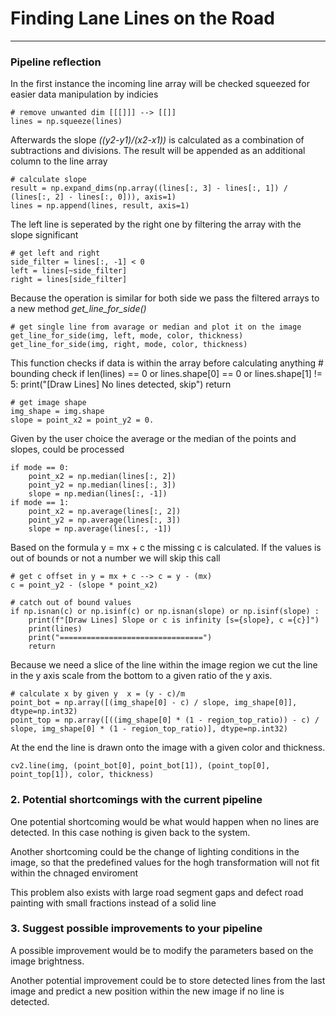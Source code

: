 # **Finding Lane Lines on the Road** 

[//]: # (Image References)

[image1]: ./examples/grayscale.jpg "Grayscale"

---

### Pipeline reflection

In the first instance the incoming line array will be checked squeezed for easier data manipulation by indicies

    # remove unwanted dim [[[]]] --> [[]]
    lines = np.squeeze(lines)

Afterwards the slope *((y2-y1)/(x2-x1))* is calculated as a combination of subtractions and divisions. The result will be appended as an additional column to the line array

    # calculate slope
    result = np.expand_dims(np.array((lines[:, 3] - lines[:, 1]) / (lines[:, 2] - lines[:, 0])), axis=1)
    lines = np.append(lines, result, axis=1)

The left line is seperated by the right one by filtering the array with the slope significant

    # get left and right
    side_filter = lines[:, -1] < 0
    left = lines[~side_filter]
    right = lines[side_filter]

Because the operation is similar for both side we pass the filtered arrays to a new method *get_line_for_side()*

    # get single line from avarage or median and plot it on the image
    get_line_for_side(img, left, mode, color, thickness)
    get_line_for_side(img, right, mode, color, thickness)

This function checks if data is within the array before calculating anything
    # bounding check
    if len(lines) == 0 or lines.shape[0] == 0 or lines.shape[1] != 5:
        print("[Draw Lines] No lines detected, skip")
        return

    # get image shape
    img_shape = img.shape
    slope = point_x2 = point_y2 = 0.
Given by the user choice the average or the median of the points and slopes, could be processed

    if mode == 0:
        point_x2 = np.median(lines[:, 2])
        point_y2 = np.median(lines[:, 3])
        slope = np.median(lines[:, -1])
    if mode == 1:
        point_x2 = np.average(lines[:, 2])
        point_y2 = np.average(lines[:, 3])
        slope = np.average(lines[:, -1])

Based on the formula y = mx + c the missing c is calculated. If the values is out of bounds or not a number we will skip this call

    # get c offset in y = mx + c --> c = y - (mx)
    c = point_y2 - (slope * point_x2)

    # catch out of bound values 
    if np.isnan(c) or np.isinf(c) or np.isnan(slope) or np.isinf(slope) :
        print(f"[Draw Lines] Slope or c is infinity [s={slope}, c ={c}]")
        print(lines)
        print("================================")
        return

Because we need a slice of the line within the image region we cut the line in the y axis scale from the bottom to a given ratio of the y axis.

    # calculate x by given y  x = (y - c)/m
    point_bot = np.array([(img_shape[0] - c) / slope, img_shape[0]], dtype=np.int32)
    point_top = np.array([((img_shape[0] * (1 - region_top_ratio)) - c) / slope, img_shape[0] * (1 - region_top_ratio)], dtype=np.int32)

At the end the line is drawn onto the image with a given color and thickness.

    cv2.line(img, (point_bot[0], point_bot[1]), (point_top[0], point_top[1]), color, thickness)


### 2. Potential shortcomings with the current pipeline


One potential shortcoming would be what would happen when no lines are detected. In this case nothing is given back to the system. 

Another shortcoming could be the change of lighting conditions in the image, so that the predefined values for the hogh transformation will not fit within the chnaged enviroment

This problem also exists with large road segment gaps and defect road painting with small fractions instead of a solid line


### 3. Suggest possible improvements to your pipeline

A possible improvement would be to modify the parameters based on the image brightness.

Another potential improvement could be to store detected lines from the last image and predict a new position within the new image if no line is detected.
